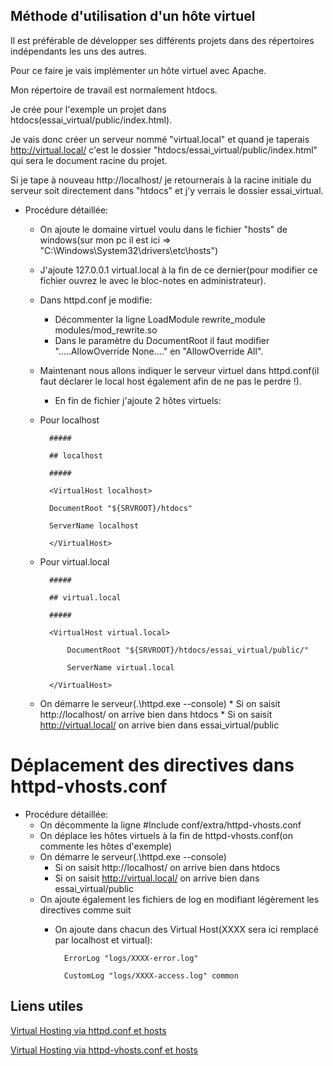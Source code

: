 ## Méthode d'utilisation d'un hôte virtuel
Il est préférable de développer ses différents projets dans des répertoires indépendants les uns des autres.

Pour ce faire je vais implémenter un hôte virtuel avec Apache.

Mon répertoire de travail est normalement htdocs.

Je crée  pour l'exemple un projet dans htdocs(essai_virtual/public/index.html).

Je vais donc créer un serveur nommé  "virtual.local" et quand je taperais http://virtual.local/ c'est le dossier "htdocs/essai_virtual/public/index.html" qui sera le document racine du projet.

Si je tape à nouveau http://localhost/ je retournerais à la racine initiale du serveur soit directement dans "htdocs" et j'y verrais le dossier essai_virtual.


* Procédure détaillée:
	* On ajoute le domaine virtuel voulu dans le fichier "hosts" de windows(sur mon pc il est ici => "C:\Windows\System32\drivers\etc\hosts")
	* J'ajoute 127.0.0.1 virtual.local à la fin de ce dernier(pour modifier ce fichier ouvrez le avec le bloc-notes en administrateur).
	* Dans httpd.conf je modifie:
		* Décommenter la ligne LoadModule rewrite_module modules/mod_rewrite.so
		* Dans le paramètre du DocumentRoot il faut modifier ".....AllowOverride None...." en "AllowOverride All".
	* Maintenant nous allons indiquer le serveur virtuel dans httpd.conf(il faut déclarer le local host également afin de ne pas le perdre !).
		* En fin de fichier j'ajoute 2 hôtes virtuels:
		
	* Pour localhost
			
			#####
				
			## localhost
					
			#####   
				
			<VirtualHost localhost>
				
			DocumentRoot "${SRVROOT}/htdocs" 
				
			ServerName localhost  
				
			</VirtualHost> 
			
				
	* Pour virtual.local
				
			#####
				
			## virtual.local 
				
			#####    
				
			<VirtualHost virtual.local>   
				
    			DocumentRoot "${SRVROOT}/htdocs/essai_virtual/public/"  
			
    			ServerName virtual.local
			
			</VirtualHost>
				
	* On démarre le serveur(.\httpd.exe --console)
			* Si on saisit http://localhost/ on arrive bien dans htdocs
			* Si on saisit http://virtual.local/ on arrive bien dans essai_virtual/public


# Déplacement des directives dans httpd-vhosts.conf

* Procédure détaillée:
	* On décommente la ligne #Include conf/extra/httpd-vhosts.conf
	* On déplace les hôtes virtuels à la fin de httpd-vhosts.conf(on commente les hôtes d'exemple)
	* On démarre le serveur(.\httpd.exe --console)
		* Si on saisit http://localhost/ on arrive bien dans htdocs
		* Si on saisit http://virtual.local/ on arrive bien dans essai_virtual/public
	* On ajoute également les fichiers de log en modifiant légèrement les directives comme suit
		* On ajoute dans chacun des Virtual Host(XXXX sera ici remplacé par localhost et virtual):
			
			 	ErrorLog "logs/XXXX-error.log"
				
			 	CustomLog "logs/XXXX-access.log" common

		

## Liens utiles
[Virtual Hosting via httpd.conf et hosts](https://www.commentcamarche.net/faq/10240-configurer-apache-et-windows-pour-creer-un-hote-virtuel)

[Virtual Hosting via httpd-vhosts.conf et hosts](https://blog.pascal-martin.fr/public/zfstde-fr/zfbook.creating.a.local.domain.using.apache.virtual.hosts.html)
